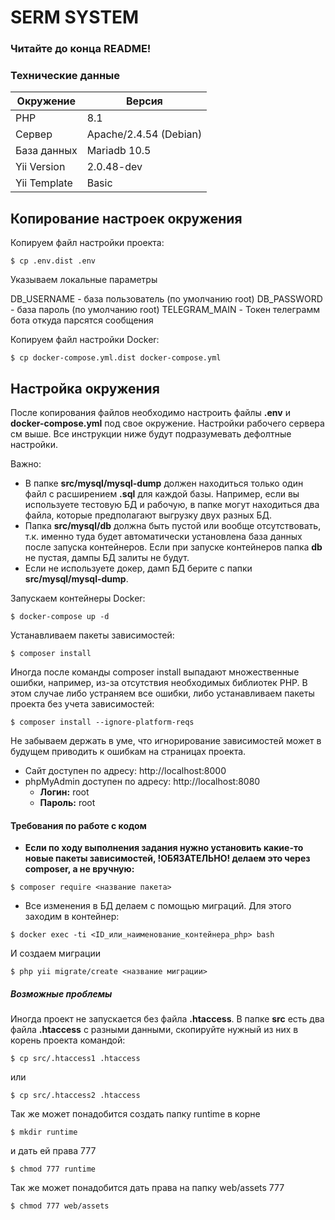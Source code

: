 # SERM SYSTEM

### Читайте до конца README!

### Технические данные

| Окружение      | Версия |
| --------- | -----|
| PHP  | 8.1 |
| Сервер     |  Apache/2.4.54 (Debian) |
| База данных      |    Mariadb 10.5 |
| Yii Version      |   2.0.48-dev |
| Yii Template      |   Basic |

## Копирование настроек окружения

Копируем файл настройки проекта:

`$ cp .env.dist .env`

Указываем локальные параметры 

DB_USERNAME - база пользователь (по умолчанию root)
DB_PASSWORD - база пароль (по умолчанию root)
TELEGRAM_MAIN - Токен телеграмм бота откуда парсятся сообщения

Копируем файл настройки Docker:

`$ cp docker-compose.yml.dist docker-compose.yml`

## Настройка окружения

После копирования файлов необходимо настроить файлы **.env** и **docker-compose.yml** под свое окружение. Настройки рабочего сервера см выше. Все инструкции ниже будут подразумевать дефолтные настройки.

Важно:
- В папке **src/mysql/mysql-dump** должен находиться только один файл с расширением **.sql** для каждой базы. Например, если вы используете тестовую БД и рабочую, в папке могут находиться два файла, которые предполагают выгрузку двух разных БД.
- Папка **src/mysql/db** должна быть пустой или вообще отсутствовать, т.к. именно туда будет автоматически установлена база данных после запуска контейнеров. Если при запуске контейнеров папка **db** не пустая, дампы БД залиты не будут.
- Если не используете докер, дамп БД берите с папки **src/mysql/mysql-dump**.

Запускаем контейнеры Docker:

`$ docker-compose up -d`

Устанавливаем пакеты зависимостей:

`$ composer install`

Иногда после команды composer install выпадают множественные ошибки, например, из-за отсутствия необходимых библиотек PHP. В этом случае либо устраняем все ошибки, либо устанавливаем пакеты проекта без учета зависимостей:

`$ composer install --ignore-platform-reqs`

Не забываем держать в уме, что игнорирование зависимостей может в будущем приводить к ошибкам на страницах проекта.

+ Сайт доступен по адресу: http://localhost:8000
+ phpMyAdmin доступен по адресу: http://localhost:8080
    * **Логин:** root
    * **Пароль:** root

#### Требования по работе с кодом
- **Если по ходу выполнения задания нужно установить какие-то новые пакеты зависимостей, !ОБЯЗАТЕЛЬНО! делаем это через composer, а не вручную:**

`$ composer require <название пакета>`

- Все изменения в БД делаем с помощью миграций. Для этого заходим в контейнер:

`$ docker exec -ti <ID_или_наименование_контейнера_php> bash`

И создаем миграции

`$ php yii migrate/create <название миграции>`



##### Возможные проблемы

Иногда проект не запускается без файла **.htaccess**. В папке **src** есть два файла **.htaccess** с разными данными, скопируйте нужный из них в корень проекта командой:

`$ cp src/.htaccess1 .htaccess`

или

`$ cp src/.htaccess2 .htaccess`

Так же может понадобится создать папку runtime в корне

`$ mkdir runtime`

и дать ей права 777

`$ chmod 777 runtime`

Так же может понадобится дать права на папку web/assets 777

`$ chmod 777 web/assets`